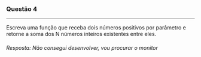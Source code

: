 ### Questão 4
---
Escreva uma função que receba dois números positivos por parâmetro e retorne a soma dos N números
inteiros existentes entre eles.
###### *Resposta:* Não consegui desenvolver, vou procurar o monitor